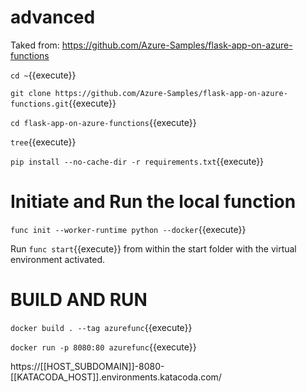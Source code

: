 #  advanced

Taked from:  https://github.com/Azure-Samples/flask-app-on-azure-functions


`cd ~`{{execute}}

`git clone https://github.com/Azure-Samples/flask-app-on-azure-functions.git`{{execute}}

`cd flask-app-on-azure-functions`{{execute}}

`tree`{{execute}}


`pip install --no-cache-dir -r requirements.txt`{{execute}}




# Initiate and  Run the local function

`func init --worker-runtime python --docker`{{execute}}

Run `func start`{{execute}} from within the start folder with the virtual environment activated.



# BUILD AND RUN


`docker build . --tag azurefunc`{{execute}}

`docker run -p 8080:80 azurefunc`{{execute}}

https://[[HOST_SUBDOMAIN]]-8080-[[KATACODA_HOST]].environments.katacoda.com/



